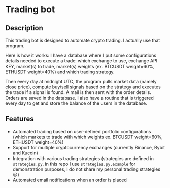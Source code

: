 # Trading bot

## Description
This trading bot is designed to automate crypto trading. I actually use that program.

Here is how it works: I have a database where I put some configurations details needed to execute a trade: which exchange to use, exchange API KEY, market(s) to trade, market(s) weights (ex. BTCUSDT weight=60%, ETHUSDT weight=40%) and which trading strategy.

Then every day at midnight UTC, the program pulls market data (namely close price), compute buy/sell signals based on the strategy and executes the trade if a signal is found. A mail is then sent with the order details. Orders are saved in the database. I also have a routine that is triggered every day to get and store the balance of the users in the database.

## Features
* Automated trading based on user-defined portfolio configurations (which markets to trade with which weights ex. BTCUSDT weight=60%, ETHUSDT weight=40%)
* Support for multiple cryptocurrency exchanges (currently Binance, Bybit and Kucoin)
* Integration with various trading strategies (strategies are defined in `strategies.py`, in this repo I use `strategies.py.example` for demonstration purposes, I do not share my personal trading strategies :smiley:)
* Automated email notifications when an order is placed
